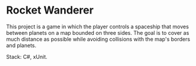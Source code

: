 # Rocket Wanderer

This project is a game in which the player controls a spaceship that moves between planets on a map bounded on three sides. The goal is to cover as much distance as possible while avoiding collisions with the map's borders and planets.

Stack: C#, xUnit.
